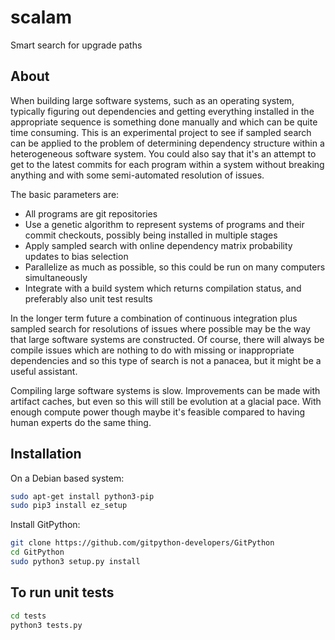 # scalam
Smart search for upgrade paths

## About

When building large software systems, such as an operating system, typically figuring out dependencies and getting everything installed in the appropriate sequence is something done manually and which can be quite time consuming. This is an experimental project to see if sampled search can be applied to the problem of determining dependency structure within a heterogeneous software system. You could also say that it's an attempt to get to the latest commits for each program within a system without breaking anything and with some semi-automated resolution of issues.

The basic parameters are:

 - All programs are git repositories
 - Use a genetic algorithm to represent systems of programs and their commit checkouts, possibly being installed in multiple stages
 - Apply sampled search with online dependency matrix probability updates to bias selection
 - Parallelize as much as possible, so this could be run on many computers simultaneously
 - Integrate with a build system which returns compilation status, and preferably also unit test results

In the longer term future a combination of continuous integration plus sampled search for resolutions of issues where possible may be the way that large software systems are constructed. Of course, there will always be compile issues which are nothing to do with missing or inappropriate dependencies and so this type of search is not a panacea, but it might be a useful assistant.

Compiling large software systems is slow. Improvements can be made with artifact caches, but even so this will still be evolution at a glacial pace. With enough compute power though maybe it's feasible compared to having human experts do the same thing.

## Installation

On a Debian based system:

``` bash
sudo apt-get install python3-pip
sudo pip3 install ez_setup
```

Install GitPython:

``` bash
git clone https://github.com/gitpython-developers/GitPython
cd GitPython
sudo python3 setup.py install
```

## To run unit tests

``` bash
cd tests
python3 tests.py
```
